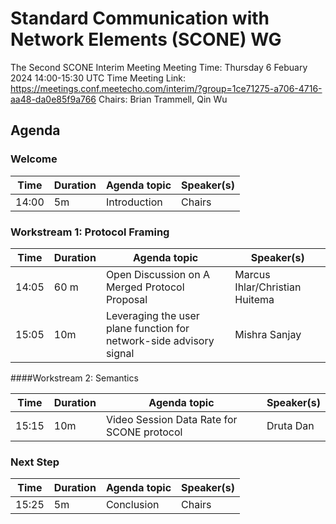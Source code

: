 # Standard Communication with Network Elements (SCONE) WG
The Second SCONE Interim Meeting
Meeting Time: Thursday 6 Febuary 2024 14:00-15:30 UTC Time
Meeting Link: https://meetings.conf.meetecho.com/interim/?group=1ce71275-a706-4716-aa48-da0e85f9a766
Chairs: Brian Trammell, Qin Wu

## Agenda
### Welcome

| Time| Duration|   Agenda topic    | Speaker(s) |
| -- | -- | ------------------------- | -------- |
|14:00| 5m | Introduction | Chairs |

### Workstream 1: Protocol Framing

| Time| Duration|   Agenda topic    | Speaker(s) |
| -- | -- | ------------------------- | -------- |
|14:05|60 m| Open Discussion on A Merged Protocol Proposal | Marcus Ihlar/Christian Huitema |
|15:05|10m| Leveraging the user plane function for network-side advisory signal | Mishra Sanjay|

####Workstream 2:  Semantics

| Time| Duration|   Agenda topic    | Speaker(s) |
| -- | -- | ------------------------- | -------- |
|15:15|10m|Video Session Data Rate for SCONE protocol |Druta Dan|

### Next Step

| Time| Duration|   Agenda topic    | Speaker(s) |
| -- | -- | ------------------------- | -------- |
|15:25|5m| Conclusion |Chairs|
